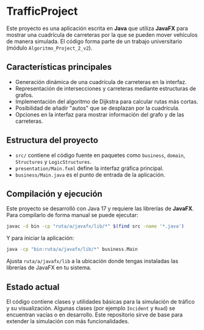 # TrafficProject

Este proyecto es una aplicación escrita en **Java** que utiliza **JavaFX** para mostrar una cuadrícula de carreteras por la que se pueden mover vehículos de manera simulada. El código forma parte de un trabajo universitario (módulo `Algoritmo_Project_2_v2`).

## Características principales

- Generación dinámica de una cuadrícula de carreteras en la interfaz.
- Representación de intersecciones y carreteras mediante estructuras de grafos.
- Implementación del algoritmo de Dijkstra para calcular rutas más cortas.
- Posibilidad de añadir "autos" que se desplazan por la cuadrícula.
- Opciones en la interfaz para mostrar información del grafo y de las carreteras.

## Estructura del proyecto

- `src/` contiene el código fuente en paquetes como `business`, `domain`, `Structures` y `LogicStructures`.
- `presentation/Main.fxml` define la interfaz gráfica principal.
- `business/Main.java` es el punto de entrada de la aplicación.

## Compilación y ejecución

Este proyecto se desarrolló con Java 17 y requiere las librerías de **JavaFX**. Para compilarlo de forma manual se puede ejecutar:

```bash
javac -d bin -cp "ruta/a/javafx/lib/*" $(find src -name '*.java')
```

Y para iniciar la aplicación:

```bash
java -cp "bin:ruta/a/javafx/lib/*" business.Main
```

Ajusta `ruta/a/javafx/lib` a la ubicación donde tengas instaladas las librerías de JavaFX en tu sistema.

## Estado actual

El código contiene clases y utilidades básicas para la simulación de tráfico y su visualización. Algunas clases (por ejemplo `Incident` y `Road`) se encuentran vacías o en desarrollo. Este repositorio sirve de base para extender la simulación con más funcionalidades.

